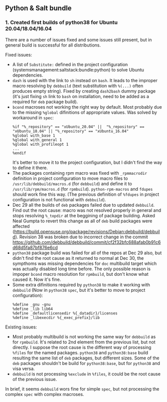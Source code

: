 ## Python & Salt bundle

### 1. Created first builds of python38 for Ubuntu 20.04/18.04/16.04
There are a number of issues fixed and some issues still present, but in general build is successful for all distributions.

Fixed issues:
- A list of `Substitute:` defined in the project configuration (systemsmanagement:saltstack:bundle:python) to solve Ubuntu dependencies.
- `dash` is used with the link to `sh` instead on `bash`. It leads to the improper macro resolving by `debbuild` (text substitution with `%(...)` often produces empty string). Fixed by creating `dash2bash` dummy package (it's just fixing `sh` link to `bash` on installation, need to be added as a required for `deb` package build).
- `bcond` macroses not working the right way by default. Most probably due to the missing `%global` difinitions of appropriate values.
  Was solved by workaround in `spec`:
  ```
  %if "%_repository" == "xUbuntu_20.04" ||  "%_repository" == "xUbuntu_18.04" || "%_repository" == "xUbuntu_16.04"
  %global with_base 1
  %global with_general 1
  %global with_profileopt 1
  ...
  %endif
  ```
  It's better to move it to the project configuration, but I didn't find the way to define it there.
- The packages containing rpm macro was fixed with `_rpmmacrodir` definition in project configuration to move macro files to `/usr/lib/debbuild/macros.d` (for `debbuild`) and define it to `/usr/lib/rpm/macros.d` (for `rpmbuild`). `python-rpm-macros` and `fdupes` should work fine this way. (The previous definition of `%fdupes` in project configuration is not functional with `debbuild`).
- Dec 29 all the builds of `deb` packages failed due to updated `debbuild`. Find out the root cause: macro was not resolved properly in general and stops resolving `%_topdir` at the beggining of package building. Asked Neal Gumpta to revert this change as all of `deb` build packages were affected (https://build.opensuse.org/package/revisions/Debian:debbuild/debbuild). Revision 38 was broken due to incorrect change in the commit https://github.com/debbuild/debbuild/commit/cf2f32bfc688afab0b91c6d68d5fa87bf876e6cd
- `python38` package build was failed for all of the repos at Dec 29 also, but didn't find the root cause as it returned to normal at Dec 30, the sympthoms was missing dependencies for `doc` multibuild target which was actually disabled long time before. The only possible reason is impoper `bcond` macro resolution for `rpmbuild`, but don't know what caused it. Now it's fine.
- Some extra difinitions required by `python38` to make it working with `debbuild` (Now in `python38` `spec`, but it's better to move to project configuration):
  ```
  %define _gnu -gnu
  %define _lib lib64
  %define _defaultlicensedir %{_datadir}/licenses
  %define _libexecdir %{_exec_prefix}/lib
  ```

Existing issues:
 - Most probably multibuild is not working the same way for `debbuild` as for `rpmbuild`. It's related to 2nd element from the previous list, but not directly. I suppose the root cause is the different way of processing `%files` for the named packages. `python38` and `python38:base` build resulting the same list of `deb` packages, but different sizes. Some of the `deb` packages shouldn't be build for `python38:base`, but for `python38` and visa versa.
 - `debbuild` is not processing `%exclude` in `%files`, it could be the root cause of the previous issue.

In brief, it seems `debbuild` wors fine for simple `spec`, but not processing the complex `spec` with complex macroses.
